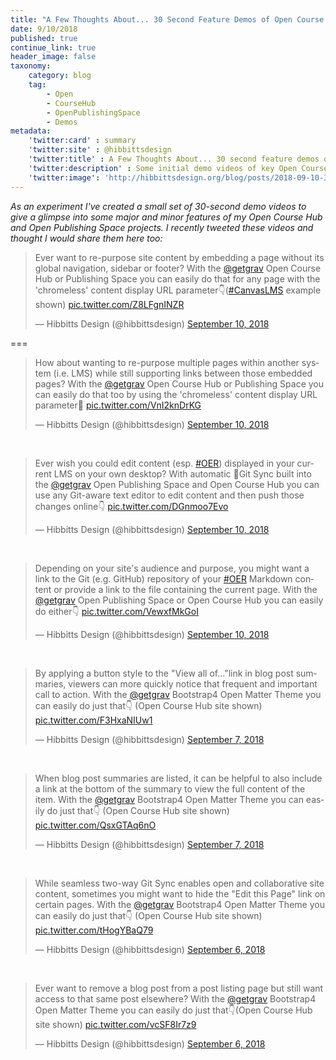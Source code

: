 ```yaml
---
title: "A Few Thoughts About... 30 Second Feature Demos of Open Course Hub and Open Publishing Space"
date: 9/10/2018
published: true
continue_link: true
header_image: false
taxonomy:
    category: blog
    tag:
        - Open
        - CourseHub
        - OpenPublishingSpace
        - Demos
metadata:
    'twitter:card' : summary
    'twitter:site' : @hibbittsdesign
    'twitter:title' : A Few Thoughts About... 30 second feature demos of Open Course Hub and Open Publishing Space
    'twitter:description' : Some initial demo videos of key Open Course Hub and Open Publishing Space features.
    'twitter:image': 'http://hibbittsdesign.org/blog/posts/2018-09-10-30-second-feature-demos-of-open-course-hub-and-open-publishing-space/screenshot.jpg'
---
```


_As an experiment I've created a small set of 30-second demo videos to give a glimpse into some major and minor features of my Open Course Hub and Open Publishing Space projects. I recently tweeted these videos and thought I would share them here too:_

<blockquote class="twitter-tweet" data-lang="en"><p lang="en" dir="ltr">Ever want to re-purpose site content by embedding a page without its global navigation, sidebar or footer? With the <a href="https://twitter.com/getgrav?ref_src=twsrc%5Etfw">@getgrav</a> Open Course Hub or Publishing Space you can easily do that for any page with the &#39;chromeless&#39; content display URL parameter👇(<a href="https://twitter.com/hashtag/CanvasLMS?src=hash&amp;ref_src=twsrc%5Etfw">#CanvasLMS</a> example shown) <a href="https://t.co/Z8LFgnINZR">pic.twitter.com/Z8LFgnINZR</a></p>&mdash; Hibbitts Design (@hibbittsdesign) <a href="https://twitter.com/hibbittsdesign/status/1039203190749593601?ref_src=twsrc%5Etfw">September 10, 2018</a></blockquote>
<script async src="https://platform.twitter.com/widgets.js" charset="utf-8"></script>

===

<blockquote class="twitter-tweet" data-conversation="none" data-lang="en"><p lang="en" dir="ltr">How about wanting to re-purpose multiple pages within another system (i.e. LMS) while still supporting links between those embedded pages? With the <a href="https://twitter.com/getgrav?ref_src=twsrc%5Etfw">@getgrav</a> Open Course Hub or Publishing Space you can easily do that too by using the &#39;chromeless&#39; content display URL parameter🚀 <a href="https://t.co/VnI2knDrKG">pic.twitter.com/VnI2knDrKG</a></p>&mdash; Hibbitts Design (@hibbittsdesign) <a href="https://twitter.com/hibbittsdesign/status/1039211212163047424?ref_src=twsrc%5Etfw">September 10, 2018</a></blockquote>
<script async src="https://platform.twitter.com/widgets.js" charset="utf-8"></script>

<br>

<blockquote class="twitter-tweet" data-lang="en"><p lang="en" dir="ltr">Ever wish you could edit content (esp. <a href="https://twitter.com/hashtag/OER?src=hash&amp;ref_src=twsrc%5Etfw">#OER</a>) displayed in your current LMS on your own desktop? With automatic 🔄Git Sync built into the <a href="https://twitter.com/getgrav?ref_src=twsrc%5Etfw">@getgrav</a> Open Publishing Space and Open Course Hub you can use any Git-aware text editor to edit content and then push those changes online👇 <a href="https://t.co/DGnmoo7Evo">pic.twitter.com/DGnmoo7Evo</a></p>&mdash; Hibbitts Design (@hibbittsdesign) <a href="https://twitter.com/hibbittsdesign/status/1039218572310900736?ref_src=twsrc%5Etfw">September 10, 2018</a></blockquote>
<script async src="https://platform.twitter.com/widgets.js" charset="utf-8"></script>

<br>

<blockquote class="twitter-tweet" data-lang="en"><p lang="en" dir="ltr">Depending on your site&#39;s audience and purpose, you might want a link to the Git (e.g. GitHub) repository of your <a href="https://twitter.com/hashtag/OER?src=hash&amp;ref_src=twsrc%5Etfw">#OER</a> Markdown content or provide a link to the file containing the current page. With the <a href="https://twitter.com/getgrav?ref_src=twsrc%5Etfw">@getgrav</a> Open Publishing Space or Open Course Hub you can easily do either👇 <a href="https://t.co/VewxfMkGoI">pic.twitter.com/VewxfMkGoI</a></p>&mdash; Hibbitts Design (@hibbittsdesign) <a href="https://twitter.com/hibbittsdesign/status/1039188409548341250?ref_src=twsrc%5Etfw">September 10, 2018</a></blockquote>
<script async src="https://platform.twitter.com/widgets.js" charset="utf-8"></script>

<br>

<blockquote class="twitter-tweet" data-lang="en"><p lang="en" dir="ltr">By applying a button style to the &quot;View all of...&quot;link in blog post summaries, viewers can more quickly notice that frequent and important call to action. With the <a href="https://twitter.com/getgrav?ref_src=twsrc%5Etfw">@getgrav</a> Bootstrap4 Open Matter Theme you can easily do just that👇 (Open Course Hub site shown) <a href="https://t.co/F3HxaNIUw1">pic.twitter.com/F3HxaNIUw1</a></p>&mdash; Hibbitts Design (@hibbittsdesign) <a href="https://twitter.com/hibbittsdesign/status/1038201872656416768?ref_src=twsrc%5Etfw">September 7, 2018</a></blockquote>
<script async src="https://platform.twitter.com/widgets.js" charset="utf-8"></script>

<br>

<blockquote class="twitter-tweet" data-lang="en"><p lang="en" dir="ltr">When blog post summaries are listed, it can be helpful to also include a link at the bottom of the summary to view the full content of the item. With the <a href="https://twitter.com/getgrav?ref_src=twsrc%5Etfw">@getgrav</a> Bootstrap4 Open Matter Theme you can easily do just that👇 (Open Course Hub site shown) <a href="https://t.co/QsxGTAq6nO">pic.twitter.com/QsxGTAq6nO</a></p>&mdash; Hibbitts Design (@hibbittsdesign) <a href="https://twitter.com/hibbittsdesign/status/1038199587314393089?ref_src=twsrc%5Etfw">September 7, 2018</a></blockquote>
<script async src="https://platform.twitter.com/widgets.js" charset="utf-8"></script>

<br>

<blockquote class="twitter-tweet" data-lang="en"><p lang="en" dir="ltr">While seamless two-way Git Sync enables open and collaborative site content, sometimes you might want to hide the &quot;Edit this Page&quot; link on certain pages. With the <a href="https://twitter.com/getgrav?ref_src=twsrc%5Etfw">@getgrav</a> Bootstrap4 Open Matter Theme you can easily do just that👇 (Open Course Hub site shown) <a href="https://t.co/tHogYBaQ79">pic.twitter.com/tHogYBaQ79</a></p>&mdash; Hibbitts Design (@hibbittsdesign) <a href="https://twitter.com/hibbittsdesign/status/1037843887753052160?ref_src=twsrc%5Etfw">September 6, 2018</a></blockquote>
<script async src="https://platform.twitter.com/widgets.js" charset="utf-8"></script>

<br>

<blockquote class="twitter-tweet" data-lang="en"><p lang="en" dir="ltr">Ever want to remove a blog post from a post listing page but still want access to that same post elsewhere? With the <a href="https://twitter.com/getgrav?ref_src=twsrc%5Etfw">@getgrav</a> Bootstrap4 Open Matter Theme you can easily do just that👇(Open Course Hub site shown) <a href="https://t.co/vcSF8Ir7z9">pic.twitter.com/vcSF8Ir7z9</a></p>&mdash; Hibbitts Design (@hibbittsdesign) <a href="https://twitter.com/hibbittsdesign/status/1037839715100065793?ref_src=twsrc%5Etfw">September 6, 2018</a></blockquote>
<script async src="https://platform.twitter.com/widgets.js" charset="utf-8"></script>
